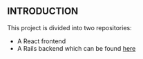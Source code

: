 ## INTRODUCTION

This project is divided into two repositories:
* A React frontend
* A Rails backend which can be found [here](https://github.com/Emkayint/inventory-management)

